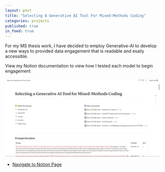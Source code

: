 ```yaml
---
layout: post
title: "Selecting A Generative AI Tool For Mixed-Methods Coding"
categories: projects
published: true
in_feed: true
---
```

For my MS thesis work, I have decided to employ Generative-AI to develop a new ways to provided data engagement that is readable and esaily accessible. 
<section>

<section>
View my Notion documentation to view how I tested each model to begin engagement
		<p><span class="image right"><img src="/assets/images/ai_notion.png" alt="A screenshot of the Notion page the link refers to", width="700" /></span> 
    </p>
  <p>
	<ul class="actions">
		<li><a href="https://natalie-castro.notion.site/Selecting-a-Generative-AI-Tool-for-Mixed-Methods-Coding-11a56d64b28980e59105e37d87580848" class="button primary fit small">Navigate to Notion Page</a></li>
	</ul>
  </p>
</section>
